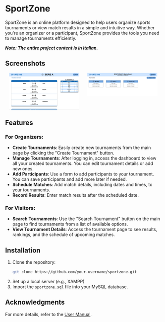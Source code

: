 # SportZone

SportZone is an online platform designed to help users organize sports tournaments or view match results in a simple and intuitive way. Whether you're an organizer or a participant, SportZone provides the tools you need to manage tournaments efficiently.

**_Note: The entire project content is in Italian._**

## Screenshots

<div style="display: flex; justify-content: space-around;">
    <img src="screen/main.png" alt="Main Page" style="width: 45%;">
    <img src="screen/dashboard.png" alt="Dashboard" style="width: 45%; height: 75%">
</div>

## Features

### For Organizers:
- **Create Tournaments**: Easily create new tournaments from the main page by clicking the "Create Tournament" button.
- **Manage Tournaments**: After logging in, access the dashboard to view all your created tournaments. You can edit tournament details or add new ones.
- **Add Participants**: Use a form to add participants to your tournament. You can save participants and add more later if needed.
- **Schedule Matches**: Add match details, including dates and times, to your tournaments.
- **Record Results**: Enter match results after the scheduled date.

### For Visitors:
- **Search Tournaments**: Use the "Search Tournament" button on the main page to find tournaments from a list of available options.
- **View Tournament Details**: Access the tournament page to see results, rankings, and the schedule of upcoming matches.

## Installation

1. Clone the repository:
   ```bash
   git clone https://github.com/your-username/sportzone.git
   ```
2. Set up a local server (e.g., XAMPP)
3. Import the `sportzone.sql` file into your MySQL database.

## Acknowledgments
For more details, refer to the [User Manual](HTML/manuale.html).